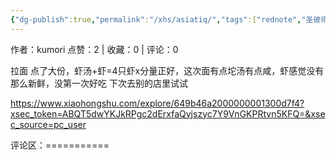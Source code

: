 ```yaml
---
{"dg-publish":true,"permalink":"/xhs/asiatiq/","tags":["rednote","圣彼得堡"]}
---
```


作者：kumori
点赞：2   |   收藏：0   |   评论：0

拉面 点了大份，虾汤+虾=4只虾x分量正好，这次面有点坨汤有点咸，虾感觉没有那么新鲜，没第一次好吃
下次去别的店里试试

https://www.xiaohongshu.com/explore/649b46a2000000001300d7f4?xsec_token=ABQT5dwYKJkRPgc2dErxfaQyjszyc7Y9VnGKPRtvn5KFQ=&xsec_source=pc_user

评论区：===========
